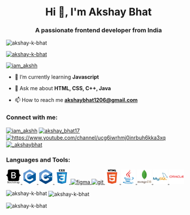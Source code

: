 <h1 align="center">Hi 👋, I'm Akshay Bhat</h1>
<h3 align="center">A passionate frontend developer from India</h3>

<p align="left"> <img src="https://komarev.com/ghpvc/?username=akshay-k-bhat&label=Profile%20views&color=0e75b6&style=flat" alt="akshay-k-bhat" /> </p>

<p align="left"> <a href="https://github.com/ryo-ma/github-profile-trophy"><img src="https://github-profile-trophy.vercel.app/?username=akshay-k-bhat" alt="akshay-k-bhat" /></a> </p>

<p align="left"> <a href="https://twitter.com/iam_akshh" target="blank"><img src="https://img.shields.io/twitter/follow/iam_akshh?logo=twitter&style=for-the-badge" alt="iam_akshh" /></a> </p>

- 🌱 I’m currently learning **Javascript**

- 💬 Ask me about **HTML, CSS, C++, Java**

- 📫 How to reach me **akshaybhat1206@gmail.com**

<h3 align="left">Connect with me:</h3>
<p align="left">
<a href="https://twitter.com/iam_akshh" target="blank"><img align="center" src="https://raw.githubusercontent.com/rahuldkjain/github-profile-readme-generator/master/src/images/icons/Social/twitter.svg" alt="iam_akshh" height="30" width="40" /></a>
<a href="https://instagram.com/akshay_bhat17" target="blank"><img align="center" src="https://raw.githubusercontent.com/rahuldkjain/github-profile-readme-generator/master/src/images/icons/Social/instagram.svg" alt="akshay_bhat17" height="30" width="40" /></a>
<a href="https://www.youtube.com/c/https://www.youtube.com/channel/ucg6iwrhmj0inrbuh6kka3xq" target="blank"><img align="center" src="https://raw.githubusercontent.com/rahuldkjain/github-profile-readme-generator/master/src/images/icons/Social/youtube.svg" alt="https://www.youtube.com/channel/ucg6iwrhmj0inrbuh6kka3xq" height="30" width="40" /></a>
<a href="https://www.leetcode.com/_akshaybhat" target="blank"><img align="center" src="https://raw.githubusercontent.com/rahuldkjain/github-profile-readme-generator/master/src/images/icons/Social/leet-code.svg" alt="_akshaybhat" height="30" width="40" /></a>
</p>

<h3 align="left">Languages and Tools:</h3>
<p align="left"> <a href="https://getbootstrap.com" target="_blank" rel="noreferrer"> <img src="https://raw.githubusercontent.com/devicons/devicon/master/icons/bootstrap/bootstrap-plain-wordmark.svg" alt="bootstrap" width="40" height="40"/> </a> <a href="https://www.cprogramming.com/" target="_blank" rel="noreferrer"> <img src="https://raw.githubusercontent.com/devicons/devicon/master/icons/c/c-original.svg" alt="c" width="40" height="40"/> </a> <a href="https://www.w3schools.com/cpp/" target="_blank" rel="noreferrer"> <img src="https://raw.githubusercontent.com/devicons/devicon/master/icons/cplusplus/cplusplus-original.svg" alt="cplusplus" width="40" height="40"/> </a> <a href="https://www.w3schools.com/css/" target="_blank" rel="noreferrer"> <img src="https://raw.githubusercontent.com/devicons/devicon/master/icons/css3/css3-original-wordmark.svg" alt="css3" width="40" height="40"/> </a> <a href="https://www.figma.com/" target="_blank" rel="noreferrer"> <img src="https://www.vectorlogo.zone/logos/figma/figma-icon.svg" alt="figma" width="40" height="40"/> </a> <a href="https://git-scm.com/" target="_blank" rel="noreferrer"> <img src="https://www.vectorlogo.zone/logos/git-scm/git-scm-icon.svg" alt="git" width="40" height="40"/> </a> <a href="https://www.w3.org/html/" target="_blank" rel="noreferrer"> <img src="https://raw.githubusercontent.com/devicons/devicon/master/icons/html5/html5-original-wordmark.svg" alt="html5" width="40" height="40"/> </a> <a href="https://www.java.com" target="_blank" rel="noreferrer"> <img src="https://raw.githubusercontent.com/devicons/devicon/master/icons/java/java-original.svg" alt="java" width="40" height="40"/> </a> <a href="https://www.mongodb.com/" target="_blank" rel="noreferrer"> <img src="https://raw.githubusercontent.com/devicons/devicon/master/icons/mongodb/mongodb-original-wordmark.svg" alt="mongodb" width="40" height="40"/> </a> <a href="https://www.mysql.com/" target="_blank" rel="noreferrer"> <img src="https://raw.githubusercontent.com/devicons/devicon/master/icons/mysql/mysql-original-wordmark.svg" alt="mysql" width="40" height="40"/> </a> <a href="https://www.oracle.com/" target="_blank" rel="noreferrer"> <img src="https://raw.githubusercontent.com/devicons/devicon/master/icons/oracle/oracle-original.svg" alt="oracle" width="40" height="40"/> </a> </p>

<p><img align="left" src="https://github-readme-stats.vercel.app/api/top-langs?username=akshay-k-bhat&show_icons=true&locale=en&layout=compact" alt="akshay-k-bhat" /></p>

<p>&nbsp;<img align="center" src="https://github-readme-stats.vercel.app/api?username=akshay-k-bhat&show_icons=true&locale=en" alt="akshay-k-bhat" /></p>

<p><img align="center" src="https://github-readme-streak-stats.herokuapp.com/?user=akshay-k-bhat&" alt="akshay-k-bhat" /></p>
